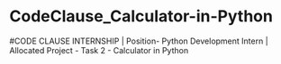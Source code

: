 # CodeClause_Calculator-in-Python
#CODE CLAUSE INTERNSHIP  | Position- Python Development Intern  | Allocated Project  - Task 2 - Calculator in Python
